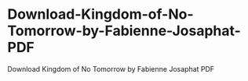 # Download-Kingdom-of-No-Tomorrow-by-Fabienne-Josaphat-PDF
Download Kingdom of No Tomorrow by Fabienne Josaphat PDF
